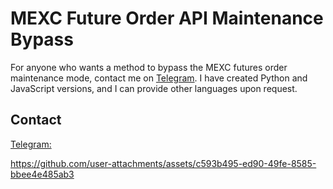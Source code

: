 # MEXC Future Order API Maintenance Bypass


For anyone who wants a method to bypass the MEXC futures order maintenance mode, contact me on [Telegram](https://t.me/pip_install_life). I have created Python and JavaScript versions, and I can provide other languages upon request.
## Contact

[Telegram:](https://t.me/pip_install_life)




https://github.com/user-attachments/assets/c593b495-ed90-49fe-8585-bbee4e485ab3




